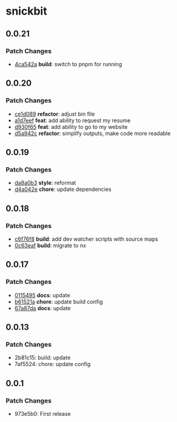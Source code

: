 # snickbit

## 0.0.21

### Patch Changes

- [4ca542a](https://github.com/snickbit/snickbit.js/commit/4ca542a) **build**:  switch to pnpm for running

## 0.0.20

### Patch Changes

- [ce1d089](https://github.com/snickbit/snickbit.js/commit/ce1d089) **refactor**:  adjust bin file
- [a1d7eef](https://github.com/snickbit/snickbit.js/commit/a1d7eef) **feat**:  add ability to request my resume
- [d930f65](https://github.com/snickbit/snickbit.js/commit/d930f65) **feat**:  add ability to go to my website
- [d5a942c](https://github.com/snickbit/snickbit.js/commit/d5a942c) **refactor**:  simplify outputs, make code more readable

## 0.0.19

### Patch Changes

- [da8a0b3](https://github.com/snickbit/snickbit.js/commit/da8a0b3) **style**:  reformat
- [d4a042e](https://github.com/snickbit/snickbit.js/commit/d4a042e) **chore**:  update dependencies

## 0.0.18

### Patch Changes

- [c6f76f8](https://github.com/snickbit/snickbit.js/commit/c6f76f8) **build**:  add dev watcher scripts with source maps
- [0c63eaf](https://github.com/snickbit/snickbit.js/commit/0c63eaf) **build**:  migrate to nx

## 0.0.17

### Patch Changes

- [0115495](https://github.com/snickbit/snickbit.js/commit/0115495) **docs**:  update
- [b61521a](https://github.com/snickbit/snickbit.js/commit/b61521a) **chore**:  update build config
- [67a87da](https://github.com/snickbit/snickbit.js/commit/67a87da) **docs**:  update

## 0.0.13

### Patch Changes

- 2b81c15: build: update
- 7af5524: chore: update config

## 0.0.1

### Patch Changes

- 973e5b0: First release
